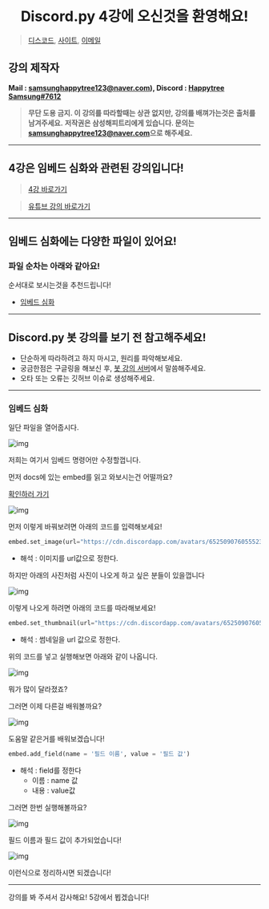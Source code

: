 <h1 align="center">Discord.py 4강에 오신것을 환영해요!</h1>

> [디스코드](https://discord.gg/7npaMJf), [사이트](https://happytree.cf/), [이메일](mailto:samsunghappytree123@naver.com)

## 강의 제작자
**Mail : [samsunghappytree123@naver.com](mailto:samsunghappytree123@naver.com)), Discord : [Happytree Samsung#7612](https://discord.com/users/726350177601978438)**
> **무단 도용 금지. 이 강의를 따라할때는 상관 없지만, 강의를 배껴가는것은 출처를 남겨주세요.**
> **저작권은 삼성해피트리에게 있습니다. 문의는 [samsunghappytree123@naver.com](mailto:samsunghappytree123@naver.com)으로 해주세요.**
------------

## 4강은 임베드 심화와 관련된 강의입니다!
> [4강 바로가기](https://blog.naver.com/samsunghappytree123/221964001137)

> [유튜브 강의 바로가기](https://youtu.be/K9KMigy6d8o)

------------

## 임베드 심화에는 다양한 파일이 있어요!
### 파일 순차는 아래와 같아요!
순서대로 보시는것을 추천드립니다!
+ [임베드 심화](#임베드-심화)

------------

## Discord.py 봇 강의를 보기 전 참고해주세요!
+ 단순하게 따라하려고 하지 마시고, 원리를 파악해보세요.
+ 궁금한점은 구글링을 해보신 후, [봇 강의 서버](https://discord.gg/7npaMJf)에서 말씀해주세요.
+ 오타 또는 오류는 깃허브 이슈로 생성해주세요.

------------

### 임베드 심화
일단 파일을 열어줍시다.

![img](https://postfiles.pstatic.net/MjAyMDA1MTRfNzAg/MDAxNTg5NDI1NDY1MTI3.ZEEFfm7YnYkVa-NzAgnCchajtnkRbOtIdesade7yoyEg.vZ9Bsxbp5P4j9Ih9qh3Eidg3Yx4DTGfvtrhcfvb0DyQg.PNG.samsunghappytree123/%EA%B0%95%EC%9D%981.PNG?type=w773)

저희는 여기서 임베드 명령어만 수정할껍니다.

먼저 docs에 있는 embed를 읽고 와보시는건 어떨까요?

[확인하러 가기](https://discordpy.readthedocs.io/en/latest/api.html?highlight=embed#discord.Embed)

![img](https://postfiles.pstatic.net/MjAyMDA1MTVfNTcg/MDAxNTg5NTI0NzU1Nzcx.uK7HkqM-NEgBHLafECr0IfeftNM2RfmrkM-oq8q5KA0g.ZruZd3GTvpc2v-ei-PdJKxFleQMvLDUCNeoHSEGR8bMg.PNG.samsunghappytree123/%EA%B0%95%EC%9D%982.PNG?type=w773)

먼저 이렇게 바꿔보려면 아래의 코드를 입력해보세요!
```py
embed.set_image(url="https://cdn.discordapp.com/avatars/652509076055523338/149b30c01677f61d587e8d199256442d.png?size=1024")
```
+ 해석 : 이미지를 url값으로 정한다.

하지만 아래의 사진처럼 사진이 나오게 하고 싶은 분들이 있을껍니다

![img](https://postfiles.pstatic.net/MjAyMDA1MTVfMTk1/MDAxNTg5NTI0ODk5NTIw.OrjS7AJS01Vp4trfEMnWcLGA4YyYJc_6AzZl87uZ0-sg.Z4NB-R6G9fawIf4a01NZnYTEnNHLhfTS_keZ7dfiW4Ig.PNG.samsunghappytree123/%EA%B0%95%EC%9D%983.PNG?type=w773)

이렇게 나오게 하려면 아래의 코드를 따라해보세요!
```py
embed.set_thumbnail(url="https://cdn.discordapp.com/avatars/652509076055523338/149b30c01677f61d587e8d199256442d.png?size=1024")
```
+ 해석 : 썸네일을 url 값으로 정한다.

위의 코드를 넣고 실행해보면 아래와 같이 나옵니다.

![img](https://postfiles.pstatic.net/MjAyMDA1MTVfMTc3/MDAxNTg5NTI1MjA5MDQ3.tHPSPoSPLuHe2MQdc5rfh7zpA9k8wkj0YeTYCfhBolog.EHnnJrBn2_Fc3j4QmWNVvgA4jiev8JC9kob11ozW2psg.PNG.samsunghappytree123/%EA%B0%95%EC%9D%984.PNG?type=w773)

뭐가 많이 달라졌죠?

그러면 이제 다른걸 배워볼까요?

![img](https://postfiles.pstatic.net/MjAyMDA1MTVfODkg/MDAxNTg5NTI1MzQ0MDEx.jAc-GJjuR0NzFfCf0cS98AiT6t5rIsHjvkFwQzWqxWIg.rCK8464y-O-ArwusOXxCKu4lqXZ5HvYaJ2x3TwtYeK4g.PNG.samsunghappytree123/%EA%B0%95%EC%9D%985.PNG?type=w773)

도움말 같은거를 배워보겠습니다!

```py
embed.add_field(name = '필드 이름', value = '필드 값')
```

+ 해석 : field를 정한다
    + 이름 : name 값
    + 내용 : value값

그러면 한번 실행해볼까요?

![img](https://postfiles.pstatic.net/MjAyMDA1MTVfNzEg/MDAxNTg5NTI1NDk3OTMx.BWpBKRC5KltJpMfPWZqHt2xsFouVVtAR5gAPYBrw8eMg.bUIdJYR8xuhWgcaqxLTVyzLBHFzpXsKLT1ocO6X2-3cg.PNG.samsunghappytree123/%EA%B0%95%EC%9D%986.PNG?type=w773)

필드 이름과 필드 값이 추가되었습니다!

![img](https://postfiles.pstatic.net/MjAyMDA1MTVfMTQ2/MDAxNTg5NTI1NTM5Nzkx.T_seS3Edr1LUWRmcXwp3r2dyb2795L4QAT-c5oeYmQEg.IRv45CehK4NfIfby1mjaQTDoZNwp2qhy8nl65IEzyL8g.PNG.samsunghappytree123/%EA%B0%95%EC%9D%987.PNG?type=w773)

이런식으로 정리하시면 되겠습니다!

------------

강의를 봐 주셔서 감사해요! 5강에서 뵙겠습니다!
